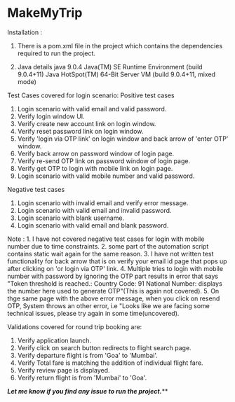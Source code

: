 # MakeMyTrip

Installation : 
1. There is a pom.xml file in the project which contains the dependencies required to run the project.

2. Java details
   java 9.0.4
   Java(TM) SE Runtime Environment (build 9.0.4+11)
   Java HotSpot(TM) 64-Bit Server VM (build 9.0.4+11, mixed mode)

Test Cases covered for login scenario: 
Positive test cases
1. Login scenario with valid email and valid password.
2. Verify login window UI.
3. Verify create new account link on login window.
4. Verify reset password link on login window.
5. Verify 'login via OTP link' on login window and back arrow of 'enter OTP' window.
6. Verify back arrow on password window of login page.
7. Verify re-send OTP link on password window of login page.
8. Verify get OTP to login with mobile link on login page.
9. Login scenario with valid mobile number and valid password.

Negative test cases
1. Login scenario with invalid email and verify error message.
2. Login scenario with valid email and invalid password.
3. Login scenario with blank username.
4. Login scenario with valid email and blank password.

Note : 1. I have not covered negative test cases for login with mobile number due to time constraints.
       2. some part of the automation script contains static wait again for the same reason.
       3. I have not written test functionality for back arrow that is on verify your email id page that pops up after                   clicking on 'or login via OTP' link. 
       4. Multiple tries to login with mobile number with password by ignoring the OTP part results in error that says 
          "Token threshold is reached.: Country Code: 91 National Number: displays the number here used to generate OTP"(This            is again not covered).
       5. On thge same page with the above error message, when you click on resend OTP, System throws an other error, i.e 
           "Looks like we are facing some technical issues, please try again in some time(uncovered).
           
Validations covered for round trip booking are:
1. Verify application launch.
2. Verify click on search button redirects to flight search page.
3. Verify departure flight is from 'Goa' to 'Mumbai'.
4. Verify Total fare is matching the addition of individual flight fare.
5. Verify review page is displayed.
4. Verify return flight is from 'Mumbai' to 'Goa'.

*****Let me know if you find any issue to run the project.*******
